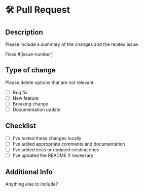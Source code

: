 # 🛠️ Pull Request

## Description
Please include a summary of the changes and the related issue. 

Fixes #[issue-number]

## Type of change

Please delete options that are not relevant.

- [ ] Bug fix
- [ ] New feature
- [ ] Breaking change
- [ ] Documentation update

## Checklist

- [ ] I’ve tested these changes locally
- [ ] I’ve added appropriate comments and documentation
- [ ] I’ve added tests or updated existing ones
- [ ] I’ve updated the README if necessary

## Additional Info
Anything else to include?
